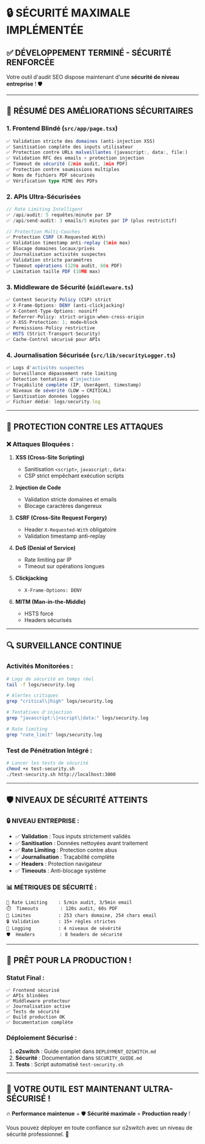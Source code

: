 # 🔒 SÉCURITÉ MAXIMALE IMPLÉMENTÉE

## ✅ **DÉVELOPPEMENT TERMINÉ - SÉCURITÉ RENFORCÉE**

Votre outil d'audit SEO dispose maintenant d'une **sécurité de niveau entreprise** ! 🛡️

---

## 🚀 **RÉSUMÉ DES AMÉLIORATIONS SÉCURITAIRES**

### 1. **Frontend Blindé** (`src/app/page.tsx`)
```typescript
✅ Validation stricte des domaines (anti-injection XSS)
✅ Sanitisation complète des inputs utilisateur
✅ Protection contre URLs malveillantes (javascript:, data:, file:)
✅ Validation RFC des emails + protection injection
✅ Timeout de sécurité (2min audit, 1min PDF)
✅ Protection contre soumissions multiples
✅ Noms de fichiers PDF sécurisés
✅ Vérification type MIME des PDFs
```

### 2. **APIs Ultra-Sécurisées**
```typescript
// Rate Limiting Intelligent
✅ /api/audit: 5 requêtes/minute par IP
✅ /api/send-audit: 3 emails/5 minutes par IP (plus restrictif)

// Protection Multi-Couches
✅ Protection CSRF (X-Requested-With)
✅ Validation timestamp anti-replay (5min max)
✅ Blocage domaines locaux/privés
✅ Journalisation activités suspectes
✅ Validation stricte paramètres
✅ Timeout opérations (120s audit, 60s PDF)
✅ Limitation taille PDF (10MB max)
```

### 3. **Middleware de Sécurité** (`middleware.ts`)
```typescript
✅ Content Security Policy (CSP) strict
✅ X-Frame-Options: DENY (anti-clickjacking)
✅ X-Content-Type-Options: nosniff
✅ Referrer-Policy: strict-origin-when-cross-origin
✅ X-XSS-Protection: 1; mode=block
✅ Permissions-Policy restrictive
✅ HSTS (Strict-Transport-Security)
✅ Cache-Control sécurisé pour APIs
```

### 4. **Journalisation Sécurisée** (`src/lib/securityLogger.ts`)
```typescript
✅ Logs d'activités suspectes
✅ Surveillance dépassement rate limiting
✅ Détection tentatives d'injection
✅ Traçabilité complète (IP, UserAgent, timestamp)
✅ Niveaux de sévérité (LOW → CRITICAL)
✅ Sanitisation données loggées
✅ Fichier dédié: logs/security.log
```

---

## 🎯 **PROTECTION CONTRE LES ATTAQUES**

### ❌ **Attaques Bloquées :**
1. **XSS (Cross-Site Scripting)**
   - Sanitisation `<script>`, `javascript:`, `data:`
   - CSP strict empêchant exécution scripts

2. **Injection de Code**
   - Validation stricte domaines et emails
   - Blocage caractères dangereux

3. **CSRF (Cross-Site Request Forgery)**
   - Header `X-Requested-With` obligatoire
   - Validation timestamp anti-replay

4. **DoS (Denial of Service)**
   - Rate limiting par IP
   - Timeout sur opérations longues

5. **Clickjacking**
   - `X-Frame-Options: DENY`

6. **MITM (Man-in-the-Middle)**
   - HSTS forcé
   - Headers sécurisés

---

## 🔍 **SURVEILLANCE CONTINUE**

### **Activités Monitorées :**
```bash
# Logs de sécurité en temps réel
tail -f logs/security.log

# Alertes critiques
grep "critical\|high" logs/security.log

# Tentatives d'injection
grep "javascript:\|<script\|data:" logs/security.log

# Rate limiting
grep "rate_limit" logs/security.log
```

### **Test de Pénétration Intégré :**
```bash
# Lancer les tests de sécurité
chmod +x test-security.sh
./test-security.sh http://localhost:3000
```

---

## 🛡️ **NIVEAUX DE SÉCURITÉ ATTEINTS**

### **🔒 NIVEAU ENTREPRISE :**
- ✅ **Validation** : Tous inputs strictement validés
- ✅ **Sanitisation** : Données nettoyées avant traitement
- ✅ **Rate Limiting** : Protection contre abus
- ✅ **Journalisation** : Traçabilité complète
- ✅ **Headers** : Protection navigateur
- ✅ **Timeouts** : Anti-blocage système

### **📊 MÉTRIQUES DE SÉCURITÉ :**
```
🚦 Rate Limiting    : 5/min audit, 3/5min email
⏱️  Timeouts        : 120s audit, 60s PDF
📏 Limites          : 253 chars domaine, 254 chars email
🔒 Validation       : 15+ règles strictes
📝 Logging          : 4 niveaux de sévérité
🛡️  Headers         : 8 headers de sécurité
```

---

## 🚀 **PRÊT POUR LA PRODUCTION !**

### **Statut Final :**
```
✅ Frontend sécurisé
✅ APIs blindées  
✅ Middleware protecteur
✅ Journalisation active
✅ Tests de sécurité
✅ Build production OK
✅ Documentation complète
```

### **Déploiement Sécurisé :**
1. **o2switch** : Guide complet dans `DEPLOYMENT_O2SWITCH.md`
2. **Sécurité** : Documentation dans `SECURITY_GUIDE.md`
3. **Tests** : Script automatisé `test-security.sh`

---

## 🎉 **VOTRE OUTIL EST MAINTENANT ULTRA-SÉCURISÉ !**

🔥 **Performance maintenue** + 🛡️ **Sécurité maximale** = **Production ready** !

Vous pouvez déployer en toute confiance sur o2switch avec un niveau de sécurité professionnel. 🚀
